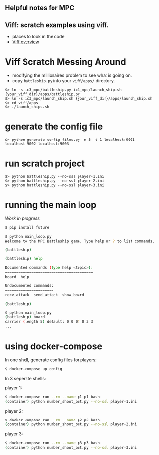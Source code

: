 ## Helpful notes for MPC


## Viff: scratch examples using viff.  
* places to look in the code
* [Viff overview](http://viff.dk/api/index.html)



# Viff Scratch Messing Around

* modifying the millionaires problem to see what is going on.
* copy `battleship.py` into your `viff/apps/` directory. 
```
$> ln -s ic3_mpc/battleship.py ic3_mpc/launch_ship.sh {your_viff_dir}/apps/battleship.py
$> ln -s ic3_mpc/launch_ship.sh {your_viff_dir}/apps/launch_ship.sh
$> cd viff/apps
$> ./launch_ships.sh
```

# generate the config file 
```
$> python generate-config-files.py -n 3 -t 1 localhost:9001 localhost:9002 localhost:9003
```

# run scratch project
```
$> python battleship.py --no-ssl player-1.ini
$> python battleship.py --no-ssl player-2.ini
$> python battleship.py --no-ssl player-3.ini
```

# running the main loop
_Work in progress_

```bash
$ pip install future
```

```bash
$ python main_loop.py
Welcome to the MPC Battleship game. Type help or ? to list commands.

(battleship)
```

```bash
(battleship) help

Documented commands (type help <topic>):
========================================
board  help

Undocumented commands:
======================
recv_attack  send_attack  show_board

(battleship)
```

```bash
$ python main_loop.py
(battleship) board
carrier (length 5) default: 0 0 0? 0 3 3
...
```

# using docker-compose

In one shell, generate config files for players:

```bash
$ docker-compose up config
```

In 3 seperate shells:

player 1:

```bash
$ docker-compose run --rm --name p1 p1 bash
(container) python number_shoot_out.py --no-ssl player-1.ini
```

player 2:

```bash
$ docker-compose run --rm --name p2 p2 bash
(container) python number_shoot_out.py --no-ssl player-2.ini
```

player 3:

```bash
$ docker-compose run --rm --name p3 p3 bash
(container) python number_shoot_out.py --no-ssl player-3.ini
```
